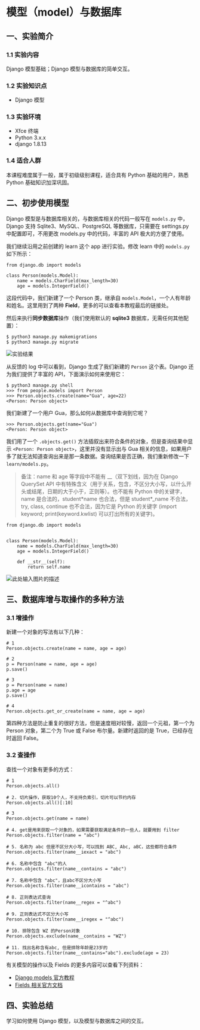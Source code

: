 # 模型（model）与数据库

## 一、实验简介

### 1.1 实验内容

Django 模型基础；Django 模型与数据库的简单交互。

### 1.2 实验知识点

- Django 模型

### 1.3 实验环境

- Xfce 终端
- Python 3.x.x
- django 1.8.13

### 1.4 适合人群

本课程难度属于一般，属于初级级别课程，适合具有 Python 基础的用户，熟悉 Python 基础知识加深巩固。

## 二、初步使用模型

Django 模型是与数据库相关的，与数据库相关的代码一般写在 `models.py` 中，Django 支持 Sqlite3、MySQL、PostgreSQL 等数据库，只需要在 settings.py 中配置即可，不用更改 models.py 中的代码，丰富的 API 极大的方便了使用。

我们继续沿用之前创建的 learn 这个 app 进行实验。修改 learn 中的 `models.py` 如下所示：

```
from django.db import models

class Person(models.Model):
    name = models.CharField(max_length=30)
    age = models.IntegerField()

```

这段代码中，我们新建了一个 Person 类，继承自 `models.Model`，一个人有年龄和姓名。这里用到了两种 **Field**，更多的可以查看本教程最后的链接处。

然后来执行**同步数据库**操作（我们使用默认的 **sqlite3** 数据库，无需任何其他配置）：

```
$ python3 manage.py makemigrations
$ python3 manage.py migrate

```

![实验结果](https://dn-anything-about-doc.qbox.me/document-uid370033labid2632timestamp1488944162248.png/wm)

从反馈的 log 中可以看到，Django 生成了我们新建的 `Person` 这个表。Django 还为我们提供了丰富的 API，下面演示如何来使用它：

```
$ python3 manage.py shell
>>> from people.models import Person
>>> Person.objects.create(name="Gua", age=22)
<Person: Person object>

```

我们新建了一个用户 Gua，那么如何从数据库中查询到它呢？

```
>>> Person.objects.get(name="Gua")
<Person: Person object>

```

我们用了一个 `.objects.get()` 方法插叙出来符合条件的对象，但是查询结果中显示 `<Person: Person object>`，这里并没有显示出与 Gua 相关的信息，如果用户多了就无法知道查询出来是那一条数据。查询结果是否正确，我们重新修改一下 `learn/models.py`。

> 备注：name 和 age 等字段中不能有 __（双下划线，因为在 Django QuerySet API 中有特殊含义（用于关系，包含，不区分大小写，以什么开头或结尾，日期的大于小于，正则等）。也不能有 Python 中的关键字，name 是合法的，student*name 也合法，但是 student\*_name 不合法，try, class, continue 也不合法，因为它是 Python 的关键字 (import keyword; print(keyword.kwlist) 可以打出所有的关键字)。

```
from django.db import models


class Person(models.Model):
    name = models.CharField(max_length=30)
    age = models.IntegerField()

    def __str__(self):
        return self.name

```

![此处输入图片的描述](https://dn-anything-about-doc.qbox.me/document-uid370033labid2632timestamp1488944222972.png/wm)

## 三、数据库增与取操作的多种方法

### 3.1 增操作

新建一个对象的写法有以下几种：

```
# 1
Person.objects.create(name = name, age = age)

# 2
p = Person(name = name, age = age)
p.save()

# 3
p = Person(name = name)
p.age = age
p.save()

# 4 
Person.objects.get_or_create(name = name, age = age)

```

第四种方法是防止重复的很好方法，但是速度相对较慢，返回一个元祖，第一个为 Person 对象，第二个为 True 或 False 布尔量。新建时返回的是 True，已经存在时返回 False。

### 3.2 查操作

查找一个对象有更多的方式：

```
# 1
Person.objects.all()

# 2. 切片操作，获取10个人，不支持负索引，切片可以节约内存
Person.objects.all()[:10]

# 3
Person.objects.get(name = name)

# 4. get是用来获取一个对象的，如果需要获取满足条件的一些人，就要用到 filter
Person.objects.filter(name = "abc")

# 5. 名称为 abc 但是不区分大小写，可以找到 ABC, Abc, aBC，这些都符合条件
Person.objects.filter(name__iexact = "abc")

# 6. 名称中包含 "abc"的人
Person.objects.filter(name__contains = "abc")

# 7. 名称中包含 "abc"，且abc不区分大小写
Person.objects.filter(name__icontains = "abc")

# 8. 正则表达式查询
Person.objects.filter(name__regex = "^abc")

# 9. 正则表达式不区分大小写
Person.objects.filter(name__iregex = "^abc")

# 10. 排除包含 WZ 的Person对象
Person.objects.exclude(name__contains = "WZ")

# 11. 找出名称含有abc, 但是排除年龄是23岁的
Person.objects.filter(name__contains="abc").exclude(age = 23)

```

有关模型的操作以及 Fields 的更多内容可以查看下列资料：

- [Django models 官方教程](https://docs.djangoproject.com/en/dev/topics/db/models/)
- [Fields 相关官方文档](https://docs.djangoproject.com/en/dev/ref/models/fields/)

## 四、实验总结

学习如何使用 Django 模型，以及模型与数据库之间的交互。